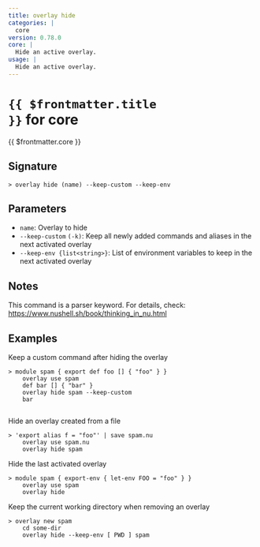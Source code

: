 ```yaml
---
title: overlay hide
categories: |
  core
version: 0.78.0
core: |
  Hide an active overlay.
usage: |
  Hide an active overlay.
---
```


# <code>{{ $frontmatter.title }}</code> for core

<div class='command-title'>{{ $frontmatter.core }}</div>

## Signature

```> overlay hide (name) --keep-custom --keep-env```

## Parameters

 -  `name`: Overlay to hide
 -  `--keep-custom` `(-k)`: Keep all newly added commands and aliases in the next activated overlay
 -  `--keep-env {list<string>}`: List of environment variables to keep in the next activated overlay

## Notes
This command is a parser keyword. For details, check:
  https://www.nushell.sh/book/thinking_in_nu.html
## Examples

Keep a custom command after hiding the overlay
```shell
> module spam { export def foo [] { "foo" } }
    overlay use spam
    def bar [] { "bar" }
    overlay hide spam --keep-custom
    bar


```

Hide an overlay created from a file
```shell
> 'export alias f = "foo"' | save spam.nu
    overlay use spam.nu
    overlay hide spam

```

Hide the last activated overlay
```shell
> module spam { export-env { let-env FOO = "foo" } }
    overlay use spam
    overlay hide

```

Keep the current working directory when removing an overlay
```shell
> overlay new spam
    cd some-dir
    overlay hide --keep-env [ PWD ] spam

```
